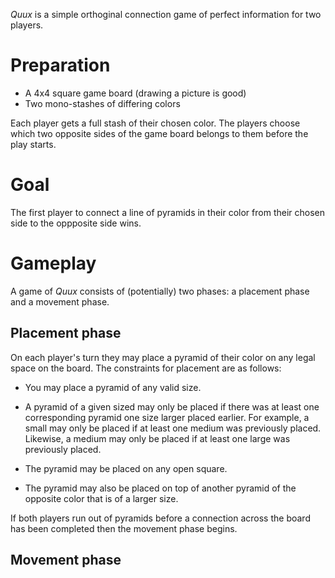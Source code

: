 *Quux* is a simple orthoginal connection game of perfect information for two players.

Preparation
===========

 * A 4x4 square game board (drawing a picture is good)
 * Two mono-stashes of differing colors

Each player gets a full stash of their chosen color.  The players choose which two opposite sides of the game board belongs to them before the play starts.

Goal
====

The first player to connect a line of pyramids in their color from their chosen side to the oppposite side wins.

Gameplay
========

A game of *Quux* consists of (potentially) two phases: a placement phase and a movement phase.

Placement phase
---------------

On each player's turn they may place a pyramid of their color on any legal space on the board.  The constraints for placement are as follows:

 * You may place a pyramid of any valid size.

 * A pyramid of a given sized may only be placed if there was at least
   one corresponding pyramid one size larger placed earlier.  For
   example, a small may only be placed if at least one medium was
   previously placed.  Likewise, a medium may only be placed if at
   least one large was previously placed.
 
 * The pyramid may be placed on any open square.
 
 * The pyramid may also be placed on top of another pyramid of the
   opposite color that is of a larger size.
 
If both players run out of pyramids before a connection across the board has been completed then the movement phase begins.

Movement phase
--------------


   